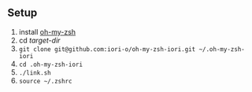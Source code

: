 ## Setup
1. install [oh-my-zsh](https://github.com/robbyrussell/oh-my-zsh)
2. cd *target-dir*
3. `git clone git@github.com:iori-o/oh-my-zsh-iori.git ~/.oh-my-zsh-iori` 
4. `cd .oh-my-zsh-iori`
5. `./link.sh`
6. `source ~/.zshrc`
